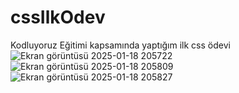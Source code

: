 # cssIlkOdev
Kodluyoruz Eğitimi kapsamında yaptığım ilk css ödevi
![Ekran görüntüsü 2025-01-18 205722](https://github.com/user-attachments/assets/51157096-5882-4b53-a66a-d538d36bbb59)
![Ekran görüntüsü 2025-01-18 205809](https://github.com/user-attachments/assets/b7116853-16b0-4251-a98f-c3753b4126e5)
![Ekran görüntüsü 2025-01-18 205827](https://github.com/user-attachments/assets/f7ec0c9d-58e4-4dab-91af-28339f8d1037)
